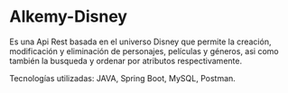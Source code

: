 # Alkemy-Disney
Es una Api Rest basada en el universo Disney que permite la creación, modificación y eliminación de personajes, películas y géneros, asi como también la busqueda y ordenar por atributos respectivamente.

Tecnologías utilizadas: JAVA, Spring Boot, MySQL, Postman.
